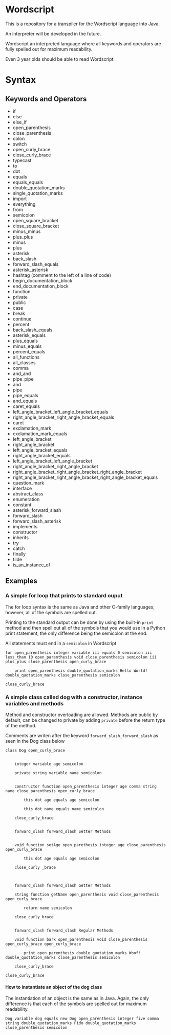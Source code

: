 # Wordscript

This is a repository for a transpiler for the Wordscript language into Java.


An interpreter will be developed in the future.

Wordscript an interpreted language where all keywords and operators are fully spelled out for maximum readability.

Even 3 year olds should be able to read Wordscript.


# Syntax
    
## Keywords and Operators
    
- if
- else
- else_if
- open_parenthesis
- close_parenthesis
- colon
- switch
- open_curly_brace
- close_curly_brace
- typecast
- to
- dot
- equals
- equals_equals
- double_quotation_marks
- single_quotation_marks
- import  
- everything  
- from  
- semicolon  
- open_square_bracket  
- close_square_bracket  
- minus_minus  
- plus_plus  
- minus  
- plus  
- asterisk  
- back_slash  
- forward_slash_equals  
- asterisk_asterisk  
- hashtag (comment to the left of a line of code)  
- begin_documentation_block  
- end_documentation_block  
- function  
- private  
- public  
- case  
- break  
- continue  
- percent  
- back_slash_equals  
- asterisk_equals  
- plus_equals  
- minus_equals  
- percent_equals  
- all_functions  
- all_classes  
- comma  
- and_and  
- pipe_pipe  
- and  
- pipe  
- pipe_equals  
- and_equals  
- caret_equals  
- left_angle_bracket_left_angle_bracket_equals  
- right_angle_bracket_right_angle_bracket_equals  
- caret  
- exclamation_mark  
- exclamation_mark_equals  
- left_angle_bracket  
- right_angle_bracket  
- left_angle_bracket_equals  
- right_angle_bracket_equals  
- left_angle_bracket_left_angle_bracket  
- right_angle_bracket_right_angle_bracket  
- right_angle_bracket_right_angle_bracket_right_angle_bracket  
- right_angle_bracket_right_angle_bracket_right_angle_bracket_equals  
- question_mark  
- interface  
- abstract_class  
- enumeration  
- constant  
- asterisk_forward_slash  
- forward_slash  
- forward_slash_asterisk  
- implements  
- constructor  
- inherits  
- try  
- catch  
- finally  
- tilde  
- is_an_instance_of  


## Examples

### A simple for loop that prints to standard ouput

The for loop syntax is the same as Java and other C-family languages; however, all of the symbols are spelled out.

Printing to the standard output can be done by using the built-in `print` method and then spell out all of the symbols that you would use in a Python print statement, the only difference being the semicolon at the end. 

All statements must end in a `semicolon` in Wordscript 

```
for open_parenthesis integer variable iii equals 0 semicolon iii less_than 10 open_parenthesis void close_parenthesis semicolon iii plus_plus close_parenthesis open_curly_brace 

	print open_parenthesis double_quotation_marks Hello World! double_quotation_marks close_parenthesis semicolon 

close_curly_brace 
```

### A simple class called dog with a constructor, instance variables and methods

Method and constructor overloading are allowed.
Methods are public by default, can be changed to private by adding `private` before the return type of the method.  

Comments are writen after the keyword `forward_slash_forward_slash` as seen in the Dog class below

```
class Dog open_curly_brace 

	
	integer variable age semicolon 

	private string variable name semicolon 


	constructor function open_parenthesis integer age comma string name close_parenthesis open_curly_brace
		
		this dot age equals age semicolon
		
		this dot name equals name semicolon
	
	close_curly_brace


	forward_slash forward_slash Setter Methods
 

	void function setAge open_parethesis integer age close_parenthesis open_curly_brace 

		this dot age equals age semicolon

	close_curly _brace 


	
	forward_slash forward_slash Getter Methods
	
	string function getName open_parenthesis void close_parenthesis open_curly_brace
		
		return name semicolon

	close_curly_brace

	
	forward_slash forward_slash Regular Methods

	void function bark open_parenthesis void close_parenthesis open_curly_brace open_curly_brace
		
		print open_parenthesis double_quotation_marks Woof! double_quotation_marks close_parenthesis semicolon

	close_curly_brace

close_curly_brace
```

#### How to instantiate an object of the dog class

The instantiation of an object is the same as in Java. Again, the only difference is that each of the symbols are spelled out for maximum readability.

```
Dog variable dog equals new Dog open_parenthesis integer five comma string double_quotation_marks Fido double_quotation_marks close_parenthesis semicolon
```
